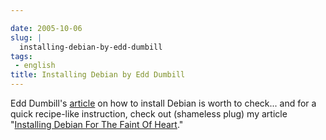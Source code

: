 ```yaml
---

date: 2005-10-06
slug: |
  installing-debian-by-edd-dumbill
tags:
 - english
title: Installing Debian by Edd Dumbill
---
```


Edd Dumbill's
[article](http://www.linuxdevcenter.com/pub/a/linux/2005/09/29/installing_debian.html)
on how to install Debian is worth to check... and for a quick
recipe-like instruction, check out (shameless plug) my article
"[Installing Debian For The Faint Of
Heart](http://www.ogmaciel.com/?page_id=101)."

